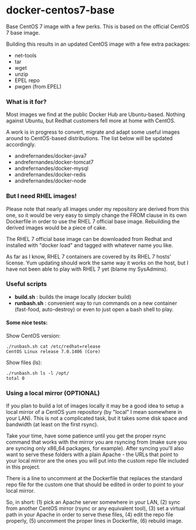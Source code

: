 docker-centos7-base
===================

Base CentOS 7 image with a few perks. This is based on
the official CentOS 7 base image.

Building this results in an updated CentOS image with
a few extra packages:

* net-tools
* tar
* wget
* unzip
* EPEL repo
* pwgen (from EPEL)

### What is it for?

Most images we find at the public Docker Hub are Ubuntu-based.
Nothing against Ubuntu, but Redhat customers fell more at home
with CentOS.

A work is in progress to convert, migrate and adapt some useful
images around to CentOS-based distributions. The list below
will be updated accordingly.

* andrefernandes/docker-java7
* andrefernandes/docker-tomcat7
* andrefernandes/docker-mysql
* andrefernandes/docker-redis
* andrefernandes/docker-node

### But I need RHEL images!

Please note that nearly all images under my repository are derived from this one,
so it would be very easy to simply change the FROM clause in its own
Dockerfile in order to use the RHEL 7 official base image. Rebuilding
the derived images would be a piece of cake.

The RHEL 7 official base image can be downloaded from Redhat and
installed with "docker load" and tagged with whatever name you like.

As far as I know, RHEL 7 containers are covered by its RHEL 7 hosts'
license. Yum updating should work the same way it works on the host,
but I have not been able to play with RHEL 7 yet (blame my SysAdmins).

### Useful scripts

* **build.sh** : builds the image locally (docker build)
* **runbash.sh** : convenient way to run commands on a new
container (fast-food, auto-destroy) or even to just
open a bash shell to play.

#### Some nice tests:

Show CentOS version:

    ./runbash.sh cat /etc/redhat=release
    CentOS Linux release 7.0.1406 (Core)

Show files (ls):

    ./runbash.sh ls -l /opt/
    total 0 

### Using a local mirror (OPTIONAL)

If you plan to build a lot of images locally it may be a good idea
to setup a local mirror of a CentOS yum repository (by "local" I mean
somewhere in your LAN).
This is not a complicated task, but it takes some disk space and bandwidth (at least
on the first rsync).

Take your time, have some patience until you get the proper rsync
command that works with the mirror you are rsyncing from (make sure you
are syncing only x86_64 packages, for example). After syncing you'll
also want to serve these folders with a plain Apache - the URLs that
point to your local mirror are the ones you will put into the custom
repo file included in this project.

There is a line to uncomment at the Dockerfile that replaces the
standard repo file for the custom one that should be edited in order
to point to your local mirror.

So, in short: (1) pick an Apache server somewhere in your LAN,
(2) sync from another CentOS mirror (rsync or any equivalent
tool), (3) set a virtual path in your Apache in order to serve
these files, (4) edit the repo file properly, (5) uncomment
the proper lines in Dockerfile, (6) rebuild image.


